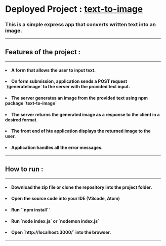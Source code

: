 <h1> Deployed Project : <a href="https://texttoimage-4buf.onrender.com/" target="blank"> text-to-image </a></h1>
<h3> This is a simple express app that converts written text into an image. </h3>
<hr>

<h2>Features of the project : </h2>
<hr>
<h4> <li> A form that allows the user to input text. </h4>
<h4> <li> On form submission, application sends a POST request `/generateImage` to the server with the provided text input. </h4>
<h4> <li> The server generates an image from the provided text using npm package `text-to-image` </h4>
<h4> <li> The server returns the generated image as a response to the client in a desired format. </h4>
<h4> <li> The front end of hte application displays the returned image to the user. </h4>
<h4> <li> Application handles all the error messages. </h4>
<hr>

<h2>How to run : </h2>
<hr>
<h4> <li> Download the zip file or clone the repository into the project folder. </h4>
<h4> <li> Open the source code into your IDE (VScode, Atom) </h4>
<h4> <li> Run ``npm install`` </h4>
<h4> <li> Run `node index.js` or `nodemon index.js` </h4>
<h4> <li> Open `http://localhost:3000/` into the browser. </h4>
<hr>
